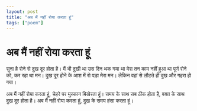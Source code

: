 ```yaml
---
layout: post
title: "अब मैं नहीं रोया करता हूं"
tags: ["poem"]
---
```



# अब मैं नहीं रोया करता हूं

सुना है
रोने से दुख दूर होता है।
मैं भी दुखी था उस दिन
थक गया था मेरा तन
काम नहीं हुआ था पूर्ण
रोने को, कर रहा था मन।
दुख दूर होने के आश में 
रो पड़ा मेरा मन।
लेकिन वहां से लौटते ही
दुख और गहरा हो गया।

अब मैं नहीं रोया करता हूं,
चेहरे पर मुस्कान बिखेरता हूं।
समय के साथ सब ठीक होता है,
वक्त के साथ दुख दूर होता है।
अब मैं नहीं रोया करता हूं,
दुख के समय हंसा करता हूं।